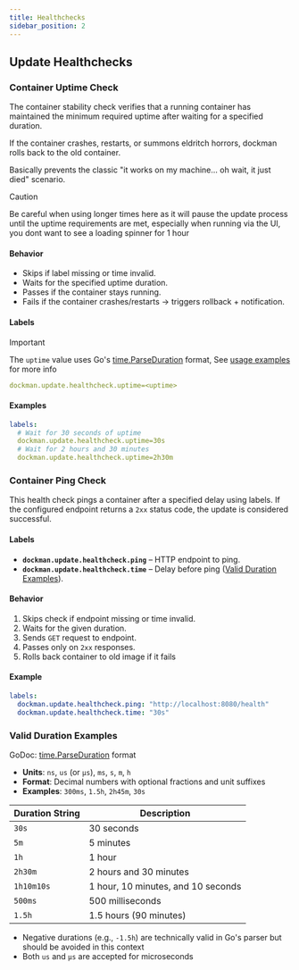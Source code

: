 ```yaml
---
title: Healthchecks
sidebar_position: 2
---
```


## Update Healthchecks

### Container Uptime Check

The container stability check verifies that a running container has maintained the minimum required uptime after waiting
for a specified duration.

If the container crashes, restarts, or summons eldritch horrors, dockman rolls back to the old container.

Basically prevents the classic "it works on my machine... oh wait, it just died" scenario.

> [!CAUTION]
> Be careful when using longer times here as it will pause
> the update process until the uptime requirements are met,
> especially when running via the UI, you dont want to see a loading spinner for 1 hour

#### Behavior

* Skips if label missing or time invalid.
* Waits for the specified uptime duration.
* Passes if the container stays running.
* Fails if the container crashes/restarts → triggers rollback + notification.

#### Labels

> [!IMPORTANT]
> The `uptime` value uses Go's [time.ParseDuration](https://pkg.go.dev/time#ParseDuration) format,
> See [usage examples](#valid-duration-examples) for more info

```yaml
dockman.update.healthcheck.uptime=<uptime>
```

#### Examples

```yaml
labels:
  # Wait for 30 seconds of uptime
  dockman.update.healthcheck.uptime=30s
  # Wait for 2 hours and 30 minutes
  dockman.update.healthcheck.uptime=2h30m
```

### Container Ping Check

This health check pings a container after a specified delay using labels.
If the configured endpoint returns a `2xx` status code, the update is considered successful.

#### Labels

* **`dockman.update.healthcheck.ping`** – HTTP endpoint to ping.
* **`dockman.update.healthcheck.time`** – Delay before ping ([Valid Duration Examples](#valid-duration-examples)).

#### Behavior

1. Skips check if endpoint missing or time invalid.
2. Waits for the given duration.
3. Sends `GET` request to endpoint.
4. Passes only on `2xx` responses.
5. Rolls back container to old image if it fails

#### Example

```yaml
labels:
  dockman.update.healthcheck.ping: "http://localhost:8080/health"
  dockman.update.healthcheck.time: "30s"
```

### Valid Duration Examples

GoDoc: [time.ParseDuration](https://pkg.go.dev/time#ParseDuration) format

- **Units**: `ns`, `us` (or `µs`), `ms`, `s`, `m`, `h`
- **Format**: Decimal numbers with optional fractions and unit suffixes
- **Examples**: `300ms`, `1.5h`, `2h45m`, `30s`

| Duration String | Description                        |
|-----------------|------------------------------------|
| `30s`           | 30 seconds                         |
| `5m`            | 5 minutes                          |
| `1h`            | 1 hour                             |
| `2h30m`         | 2 hours and 30 minutes             |
| `1h10m10s`      | 1 hour, 10 minutes, and 10 seconds |
| `500ms`         | 500 milliseconds                   |
| `1.5h`          | 1.5 hours (90 minutes)             |

- Negative durations (e.g., `-1.5h`) are technically valid in Go's parser but should be avoided in this context
- Both `us` and `µs` are accepted for microseconds


